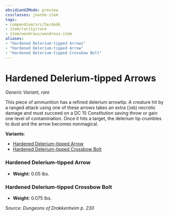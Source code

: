 ```yaml
---
obsidianUIMode: preview
cssclasses: json5e-item
tags:
- compendium/src/5e/dodk
- item/rarity/rare
- item/wondrous/wondrous-item
aliases: 
- "Hardened Delerium-tipped Arrows"
- "Hardened Delerium-tipped Arrow"
- "Hardened Delerium-tipped Crossbow Bolt"
---
```

# Hardened Delerium-tipped Arrows
*Generic Variant, rare*  


This piece of ammunition has a refined delerium arrowtip. A creature hit by a ranged attack using one of these arrows takes an extra (`3d6`) necrotic damage and must succeed on a DC 15 Constitution saving throw or gain one level of contamination. Once it hits a target, the delerium tip crumbles to dust and the arrow becomes nonmagical.

**Variants**:
- [Hardened Delerium-tipped Arrow](#Hardened%20Delerium-tipped%20Arrow)
- [Hardened Delerium-tipped Crossbow Bolt](#Hardened%20Delerium-tipped%20Crossbow%20Bolt)

### Hardened Delerium-tipped Arrow

- **Weight**: 0.05 lbs.

### Hardened Delerium-tipped Crossbow Bolt

- **Weight**: 0.075 lbs.


*Source: Dungeons of Drakkenheim p. 230*